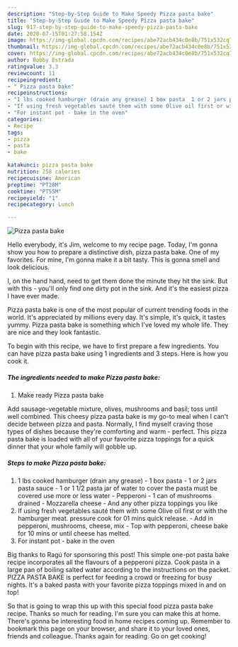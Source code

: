 ```yaml
---
description: "Step-by-Step Guide to Make Speedy Pizza pasta bake"
title: "Step-by-Step Guide to Make Speedy Pizza pasta bake"
slug: 917-step-by-step-guide-to-make-speedy-pizza-pasta-bake
date: 2020-07-15T01:27:58.154Z
image: https://img-global.cpcdn.com/recipes/abe72acb434c0e8b/751x532cq70/pizza-pasta-bake-recipe-main-photo.jpg
thumbnail: https://img-global.cpcdn.com/recipes/abe72acb434c0e8b/751x532cq70/pizza-pasta-bake-recipe-main-photo.jpg
cover: https://img-global.cpcdn.com/recipes/abe72acb434c0e8b/751x532cq70/pizza-pasta-bake-recipe-main-photo.jpg
author: Bobby Estrada
ratingvalue: 3.3
reviewcount: 11
recipeingredient:
- " Pizza pasta bake"
recipeinstructions:
- "1 lbs cooked hamburger (drain any grease) 1 box pasta  1 or 2 jars pasta sauce  1 or 1 1/2 pasta jar of water to cover the pasta must be covered use more or less water  Pepperoni  1 can of mushrooms drained  Mozzarella cheese And any other pizza toppings you like"
- "If using fresh vegetables sauté them with some Olive oil first or with the hamburger meat. pressure cook for 01 mins quick release.  Add in pepperoni, mushrooms, cheese, mix  Top with pepperoni, cheese bake for 10 mins or until cheese has melted."
- "For instant pot - bake in the oven"
categories:
- Recipe
tags:
- pizza
- pasta
- bake

katakunci: pizza pasta bake 
nutrition: 258 calories
recipecuisine: American
preptime: "PT28M"
cooktime: "PT55M"
recipeyield: "1"
recipecategory: Lunch

---
```



![Pizza pasta bake](https://img-global.cpcdn.com/recipes/abe72acb434c0e8b/751x532cq70/pizza-pasta-bake-recipe-main-photo.jpg)

Hello everybody, it's Jim, welcome to my recipe page. Today, I'm gonna show you how to prepare a distinctive dish, pizza pasta bake. One of my favorites. For mine, I'm gonna make it a bit tasty. This is gonna smell and look delicious.

I, on the hand hand, need to get them done the minute they hit the sink. But with this - you&#39;ll only find one dirty pot in the sink. And it&#39;s the easiest pizza I have ever made.

Pizza pasta bake is one of the most popular of current trending foods in the world. It's appreciated by millions every day. It's simple, it's quick, it tastes yummy. Pizza pasta bake is something which I've loved my whole life. They are nice and they look fantastic.


To begin with this recipe, we have to first prepare a few ingredients. You can have pizza pasta bake using 1 ingredients and 3 steps. Here is how you cook it.

<!--inarticleads1-->

##### The ingredients needed to make Pizza pasta bake:

1. Make ready  Pizza pasta bake


Add sausage-vegetable mixture, olives, mushrooms and basil; toss until well combined. This cheesy pizza pasta bake is my go-to meal when I can&#39;t decide between pizza and pasta. Normally, I find myself craving those types of dishes because they&#39;re comforting and warm - perfect. This pizza pasta bake is loaded with all of your favorite pizza toppings for a quick dinner that your whole family will gobble up. 

<!--inarticleads2-->

##### Steps to make Pizza pasta bake:

1. 1 lbs cooked hamburger (drain any grease) - 1 box pasta  - 1 or 2 jars pasta sauce  - 1 or 1 1/2 pasta jar of water to cover the pasta must be covered use more or less water  - Pepperoni  - 1 can of mushrooms drained  - Mozzarella cheese - And any other pizza toppings you like
1. If using fresh vegetables sauté them with some Olive oil first or with the hamburger meat. pressure cook for 01 mins quick release.  - Add in pepperoni, mushrooms, cheese, mix  - Top with pepperoni, cheese bake for 10 mins or until cheese has melted.
1. For instant pot - bake in the oven


Big thanks to Ragú for sponsoring this post! This simple one-pot pasta bake recipe incorporates all the flavours of a pepperoni pizza. Cook pasta in a large pan of boiling salted water according to the instructions on the packet. PIZZA PASTA BAKE is perfect for feeding a crowd or freezing for busy nights. It&#39;s a baked pasta with your favorite pizza toppings mixed in and on top! 

So that is going to wrap this up with this special food pizza pasta bake recipe. Thanks so much for reading. I'm sure you can make this at home. There's gonna be interesting food in home recipes coming up. Remember to bookmark this page on your browser, and share it to your loved ones, friends and colleague. Thanks again for reading. Go on get cooking!
